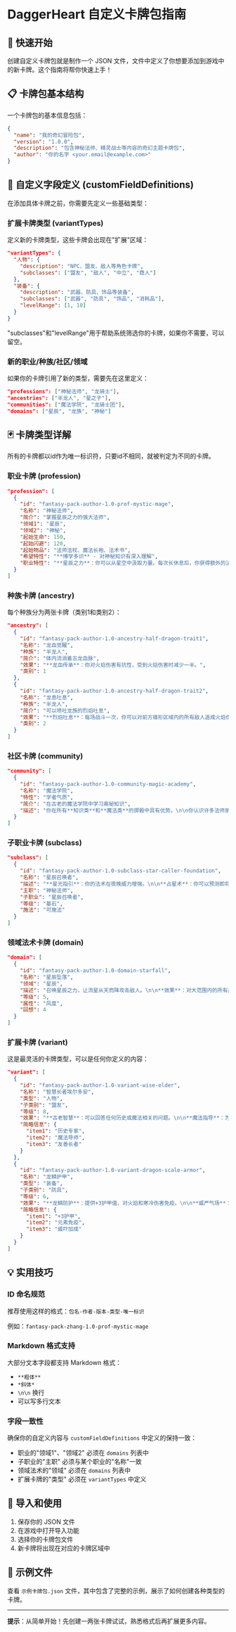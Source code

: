 # DaggerHeart 自定义卡牌包指南

## 🎯 快速开始

创建自定义卡牌包就是制作一个 JSON 文件，文件中定义了你想要添加到游戏中的新卡牌。这个指南将帮你快速上手！

## 📋 卡牌包基本结构

一个卡牌包的基本信息包括：

```json
{
  "name": "我的奇幻冒险包",
  "version": "1.0.0",
  "description": "包含神秘法师、精灵战士等内容的奇幻主题卡牌包",
  "author": "你的名字 <your.email@example.com>"
}
```

## 🔧 自定义字段定义 (customFieldDefinitions)

在添加具体卡牌之前，你需要先定义一些基础类型：

### 扩展卡牌类型 (variantTypes)
定义新的卡牌类型，这些卡牌会出现在"扩展"区域：

```json
"variantTypes": {
  "人物": {
    "description": "NPC、盟友、敌人等角色卡牌",
    "subclasses": ["盟友", "敌人", "中立", "商人"]
  },
  "装备": {
    "description": "武器、防具、饰品等装备",
    "subclasses": ["武器", "防具", "饰品", "消耗品"],
    "levelRange": [1, 10]
  }
}
```
"subclasses"和"levelRange"用于帮助系统筛选你的卡牌，如果你不需要，可以留空。


### 新的职业/种族/社区/领域
如果你的卡牌引用了新的类型，需要先在这里定义：

```json
"professions": ["神秘法师", "龙骑士"],
"ancestries": ["半龙人", "星之子"],
"communities": ["魔法学院", "龙骑士团"],
"domains": ["星辰", "龙族", "神秘"]
```

## 🃏 卡牌类型详解

所有的卡牌都以id作为唯一标识符，只要id不相同，就被判定为不同的卡牌。

### 职业卡牌 (profession)

```json
"profession": [
  {
    "id": "fantasy-pack-author-1.0-prof-mystic-mage",
    "名称": "神秘法师",
    "简介": "掌握星辰之力的强大法师",
    "领域1": "星辰",
    "领域2": "神秘", 
    "起始生命": 150,
    "起始闪避": 120,
    "起始物品": "法师法杖、魔法长袍、法术书",
    "希望特性": "**博学多识** - 对神秘知识有深入理解",
    "职业特性": "**星辰之力**：你可以从星空中汲取力量。每次长休息后，你获得额外的法术位。\n\n**魔法专精**：所有魔法伤害+2点。"
  }
]
```

### 种族卡牌 (ancestry)

每个种族分为两张卡牌（类别1和类别2）：

```json
"ancestry": [
  {
    "id": "fantasy-pack-author-1.0-ancestry-half-dragon-trait1",
    "名称": "龙血觉醒",
    "种族": "半龙人",
    "简介": "体内流淌着古龙血脉",
    "效果": "**龙血传承**：你对火焰伤害有抗性，受到火焰伤害时减少一半。",
    "类别": 1
  },
  {
    "id": "fantasy-pack-author-1.0-ancestry-half-dragon-trait2", 
    "名称": "龙息吐息",
    "种族": "半龙人",
    "简介": "可以喷吐龙族的烈焰吐息",
    "效果": "**烈焰吐息**：每场战斗一次，你可以对前方锥形区域内的所有敌人造成火焰伤害。",
    "类别": 2
  }
]
```

### 社区卡牌 (community)

```json
"community": [
  {
    "id": "fantasy-pack-author-1.0-community-magic-academy",
    "名称": "魔法学院",
    "特性": "学者气质",
    "简介": "在古老的魔法学院中学习奥秘知识", 
    "描述": "你在所有**知识类**和**魔法类**的掷骰中具有优势。\n\n你认识许多法师朋友，可以通过人脉获得稀有法术材料。"
  }
]
```

### 子职业卡牌 (subclass)

```json
"subclass": [
  {
    "id": "fantasy-pack-author-1.0-subclass-star-caller-foundation",
    "名称": "星辰召唤者",
    "描述": "**星光指引**：你的法术在夜晚威力增强。\n\n**占星术**：你可以预测即将发生的危险。",
    "主职": "神秘法师",
    "子职业": "星辰召唤者", 
    "等级": "基石",
    "施法": "可施法"
  }
]
```

### 领域法术卡牌 (domain)

```json
"domain": [
  {
    "id": "fantasy-pack-author-1.0-domain-starfall",
    "名称": "星辰坠落",
    "领域": "星辰",
    "描述": "召唤星辰之力，让流星从天而降攻击敌人。\n\n**效果**：对大范围内的所有敌人造成星辰伤害。",
    "等级": 5,
    "属性": "风度", 
    "回想": 4
  }
]
```

### 扩展卡牌 (variant)

这是最灵活的卡牌类型，可以是任何你定义的内容：

```json
"variant": [
  {
    "id": "fantasy-pack-author-1.0-variant-wise-elder",
    "名称": "智慧长者埃尔多安",
    "类型": "人物",
    "子类别": "盟友", 
    "等级": 8,
    "效果": "**古老智慧**：可以回答任何历史或魔法相关的问题。\n\n**魔法指导**：为你的法术提供建议，让你在施法时获得优势。",
    "简略信息": {
      "item1": "历史专家",
      "item2": "魔法导师", 
      "item3": "友善长者"
    }
  },
  {
    "id": "fantasy-pack-author-1.0-variant-dragon-scale-armor",
    "名称": "龙鳞护甲",
    "类型": "装备",
    "子类别": "防具",
    "等级": 6, 
    "效果": "**龙鳞防护**：提供+3护甲值，对火焰和寒冷伤害免疫。\n\n**威严气场**：穿戴时，你在威吓检定中获得优势。",
    "简略信息": {
      "item1": "+3护甲",
      "item2": "元素免疫",
      "item3": "威吓加成"
    }
  }
]
```

## 💡 实用技巧

### ID 命名规范
推荐使用这样的格式：`包名-作者-版本-类型-唯一标识`

例如：`fantasy-pack-zhang-1.0-prof-mystic-mage`

### Markdown 格式支持
大部分文本字段都支持 Markdown 格式：
- `**粗体**` 
- `*斜体*`
- `\n\n` 换行
- 可以写多行文本

### 字段一致性
确保你的自定义内容与 `customFieldDefinitions` 中定义的保持一致：
- 职业的"领域1"、"领域2" 必须在 `domains` 列表中
- 子职业的"主职" 必须与某个职业的"名称"一致
- 领域法术的"领域" 必须在 `domains` 列表中
- 扩展卡牌的"类型" 必须在 `variantTypes` 中定义

## 🚀 导入和使用

1. 保存你的 JSON 文件
2. 在游戏中打开导入功能
3. 选择你的卡牌包文件
4. 新卡牌将出现在对应的卡牌区域中

## 📝 示例文件

查看 `示例卡牌包.json` 文件，其中包含了完整的示例，展示了如何创建各种类型的卡牌。

---

**提示**：从简单开始！先创建一两张卡牌试试，熟悉格式后再扩展更多内容。
